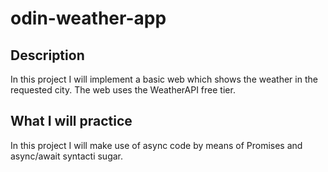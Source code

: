 # odin-weather-app
## Description
In this project I will implement a basic web which shows the weather in the requested city.
The web uses the WeatherAPI free tier.

## What I will practice
In this project I will make use of async code by means of Promises and async/await syntacti sugar.
